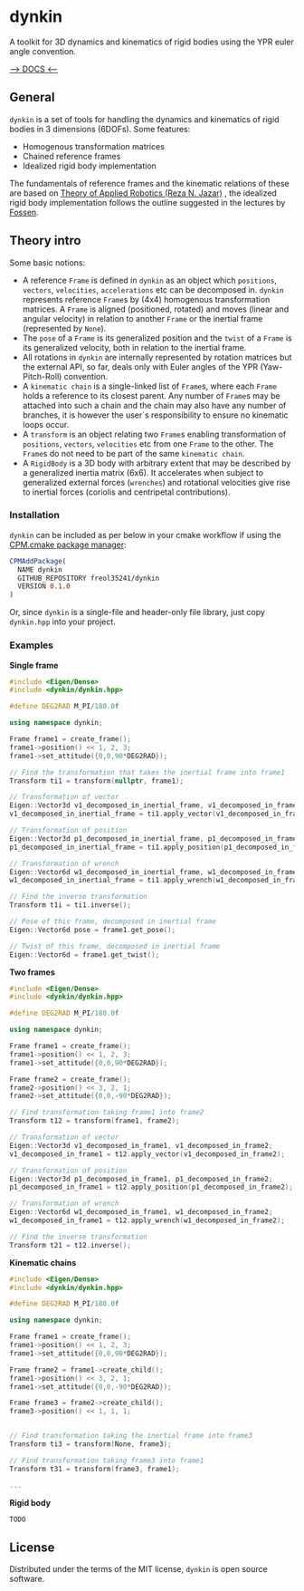 # dynkin

A toolkit for 3D dynamics and kinematics of rigid bodies using the YPR euler angle convention.

[--> DOCS <--](https://freol35241.github.io/dynkin/)

## General

`dynkin` is a set of tools for handling the dynamics and kinematics of rigid bodies in 3 dimensions (6DOFs). Some features:

* Homogenous transformation matrices
* Chained reference frames
* Idealized rigid body implementation

The fundamentals of reference frames and the kinematic relations of these are based on [Theory of Applied Robotics (Reza N. Jazar)](https://link.springer.com/book/10.1007/978-0-387-68964-7) , the idealized rigid body implementation follows the outline suggested in the lectures by [Fossen](https://www.fossen.biz/wiley/ed2/Ch3.pdf).


## Theory intro

Some basic notions:

* A reference `Frame` is defined in `dynkin` as an object which `positions`, `vectors`, `velocities`, `accelerations` etc can be decomposed in. `dynkin` represents reference `Frame`s by (4x4) homogenous transformation matrices. A `Frame` is aligned (positioned, rotated) and moves (linear and angular velocity) in relation to another `Frame` or the inertial frame (represented by `None`).
* The `pose` of a `Frame` is its generalized position and the `twist` of a `Frame` is its generalized velocity, both in relation to the inertial frame.
* All rotations in `dynkin` are internally represented by rotation matrices but the external API, so far, deals only with Euler angles of the YPR (Yaw-Pitch-Roll) convention.
* A `kinematic chain` is a single-linked list of `Frame`s, where each `Frame` holds a reference to its closest parent. Any number of `Frame`s may be attached into such a chain and the chain may also have any number of branches, it is however the user´s responsibility to ensure no kinematic loops occur.
* A `transform` is an object relating two `Frame`s enabling transformation of `positions`, `vectors`, `velocities` etc from one `Frame` to the other. The `Frame`s do not need to be part of the same `kinematic chain`.
* A `RigidBody` is a 3D body with arbitrary extent that may be described by a generalized inertia matrix (6x6). It accelerates when subject to generalized external forces (`wrenches`) and rotational velocities give rise to inertial forces (coriolis and centripetal contributions).

### Installation

`dynkin` can be included as per below in your cmake workflow if using the [CPM.cmake package manager](https://github.com/TheLartians/CPM.cmake):

```cmake
CPMAddPackage(
  NAME dynkin
  GITHUB_REPOSITORY freol35241/dynkin
  VERSION 0.1.0
)
```

Or, since `dynkin` is a single-file and header-only file library, just copy ```dynkin.hpp``` into your project.

### Examples

**Single frame**

```c++
#include <Eigen/Dense>
#include <dynkin/dynkin.hpp>

#define DEG2RAD M_PI/180.0f

using namespace dynkin;

Frame frame1 = create_frame();
frame1->position() << 1, 2, 3;
frame1->set_attitude({0,0,90*DEG2RAD});

// Find the transformation that takes the inertial frame into frame1
Transform ti1 = transform(nullptr, frame1);

// Transformation of vector
Eigen::Vector3d v1_decomposed_in_inertial_frame, v1_decomposed_in_frame1;
v1_decomposed_in_inertial_frame = ti1.apply_vector(v1_decomposed_in_frame1);

// Transformation of position
Eigen::Vector3d p1_decomposed_in_inertial_frame, p1_decomposed_in_frame1;
p1_decomposed_in_inertial_frame = ti1.apply_position(p1_decomposed_in_frame1);

// Transformation of wrench
Eigen::Vector6d w1_decomposed_in_inertial_frame, w1_decomposed_in_frame1;
w1_decomposed_in_inertial_frame = ti1.apply_wrench(w1_decomposed_in_frame1);

// Find the inverse transformation
Transform t1i = ti1.inverse();

// Pose of this frame, decomposed in inertial frame
Eigen::Vector6d pose = frame1.get_pose();

// Twist of this frame, decomposed in inertial frame
Eigen::Vector6d = frame1.get_twist();
```

**Two frames**
```c++
#include <Eigen/Dense>
#include <dynkin/dynkin.hpp>

#define DEG2RAD M_PI/180.0f

using namespace dynkin;

Frame frame1 = create_frame();
frame1->position() << 1, 2, 3;
frame1->set_attitude({0,0,90*DEG2RAD});

Frame frame2 = create_frame();
frame2->position() << 3, 2, 1;
frame2->set_attitude({0,0,-90*DEG2RAD});

// Find transformation taking frame1 into frame2
Transform t12 = transform(frame1, frame2);

// Transformation of vector
Eigen::Vector3d v1_decomposed_in_frame1, v1_decomposed_in_frame2;
v1_decomposed_in_frame1 = t12.apply_vector(v1_decomposed_in_frame2);

// Transformation of position
Eigen::Vector3d p1_decomposed_in_frame1, p1_decomposed_in_frame2;
p1_decomposed_in_frame1 = t12.apply_position(p1_decomposed_in_frame2);

// Transformation of wrench
Eigen::Vector6d w1_decomposed_in_frame1, w1_decomposed_in_frame2;
w1_decomposed_in_frame1 = t12.apply_wrench(w1_decomposed_in_frame2);

// Find the inverse transformation
Transform t21 = t12.inverse();
```

**Kinematic chains**
```c++
#include <Eigen/Dense>
#include <dynkin/dynkin.hpp>

#define DEG2RAD M_PI/180.0f

using namespace dynkin;

Frame frame1 = create_frame();
frame1->position() << 1, 2, 3;
frame1->set_attitude({0,0,90*DEG2RAD});

Frame frame2 = frame1->create_child();
frame1->position() << 3, 2, 1;
frame1->set_attitude({0,0,-90*DEG2RAD});

Frame frame3 = frame2->create_child();
frame3->position() << 1, 1, 1;


// Find transformation taking the inertial frame into frame3
Transform ti3 = transform(None, frame3);

// Find transformation taking frame3 into frame1
Transform t31 = transform(frame3, frame1);

...
```

**Rigid body**
```c++
TODO
```

## License

Distributed under the terms of the MIT license, `dynkin` is open source software.

